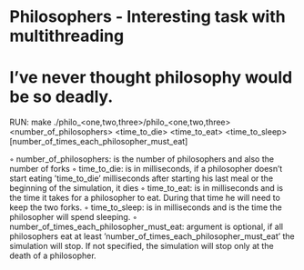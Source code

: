 # Philosophers - Interesting task with multithreading
# I’ve never thought philosophy would be so deadly.

RUN: make
    ./philo_<one,two,three>/philo_<one,two,three> <number_of_philosophers> <time_to_die> <time_to_eat> <time_to_sleep> [number_of_times_each_philosopher_must_eat]

◦ number_of_philosophers: is the number of philosophers and also the number
of forks
◦ time_to_die: is in milliseconds, if a philosopher doesn’t start eating ’time_to_die’
milliseconds after starting his last meal or the beginning of the simulation, it dies
◦ time_to_eat: is in milliseconds and is the time it takes for a philosopher to
eat. During that time he will need to keep the two forks.
◦ time_to_sleep: is in milliseconds and is the time the philosopher will spend
sleeping.
◦ number_of_times_each_philosopher_must_eat: argument is optional, if all
philosophers eat at least ’number_of_times_each_philosopher_must_eat’ the
simulation will stop. If not specified, the simulation will stop only at the death
of a philosopher.
